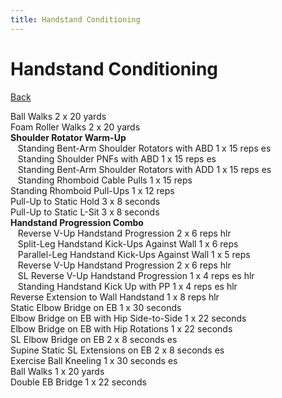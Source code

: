 ```yaml
---
title: Handstand Conditioning
---
```


# Handstand Conditioning

[Back](./index)

Ball Walks 2 x 20 yards<br>
Foam Roller Walks 2 x 20 yards<br>
**Shoulder Rotator Warm-Up**<br>
&nbsp;&nbsp;&nbsp;Standing Bent-Arm Shoulder Rotators with ABD 1 x 15 reps es<br>
&nbsp;&nbsp;&nbsp;Standing Shoulder PNFs with ABD 1 x 15 reps es<br>
&nbsp;&nbsp;&nbsp;Standing Bent-Arm Shoulder Rotators with ADD 1 x 15 reps es<br>
&nbsp;&nbsp;&nbsp;Standing Rhomboid Cable Pulls 1 x 15 reps<br>
Standing Rhomboid Pull-Ups 1 x 12 reps<br>
Pull-Up to Static Hold 3 x 8 seconds<br>
Pull-Up to Static L-Sit 3 x 8 seconds<br>
**Handstand Progression Combo**<br>
&nbsp;&nbsp;&nbsp;Reverse V-Up Handstand Progression 2 x 6 reps hlr<br>
&nbsp;&nbsp;&nbsp;Split-Leg Handstand Kick-Ups Against Wall 1 x 6 reps<br>
&nbsp;&nbsp;&nbsp;Parallel-Leg Handstand Kick-Ups Against Wall 1 x 5 reps<br>
&nbsp;&nbsp;&nbsp;Reverse V-Up Handstand Progression 2 x 6 reps hlr<br>
&nbsp;&nbsp;&nbsp;SL Reverse V-Up Handstand Progression 1 x 4 reps es hlr<br>
&nbsp;&nbsp;&nbsp;Standing Handstand Kick Up with PP 1 x 4 reps es hlr<br>
Reverse Extension to Wall Handstand 1 x 8 reps hlr<br>
Static Elbow Bridge on EB 1 x 30 seconds<br>
Elbow Bridge on EB with Hip Side-to-Side 1 x 22 seconds<br>
Elbow Bridge on EB with Hip Rotations 1 x 22 seconds<br>
SL Elbow Bridge on EB 2 x 8 seconds es<br>
Supine Static SL Extensions on EB 2 x 8 seconds es<br>
Exercise Ball Kneeling 1 x 30 seconds es<br>
Ball Walks 1 x 20 yards<br>
Double EB Bridge 1 x 22 seconds<br>

